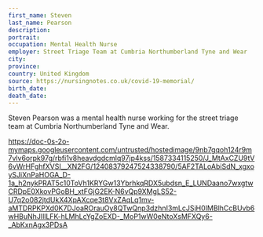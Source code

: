 ```yaml
---
first_name: Steven
last_name: Pearson
description: 
portrait: 
occupation: Mental Health Nurse
employer: Street Triage Team at Cumbria Northumberland Tyne and Wear
city: 
province: 
country: United Kingdom
source: https://nursingnotes.co.uk/covid-19-memorial/
birth_date: 
death_date: 
---
```


Steven Pearson was a mental health nurse working for the street triage team at Cumbria Northumberland Tyne and Wear.

https://doc-0s-2o-mymaps.googleusercontent.com/untrusted/hostedimage/9nb7gqoh124r9m7vlv6orpk97g/rbfi1v8heavdgdcmlq97jp4kss/1587334115250/J_MtAxCZU9tV6vWrHFghfXVSI__XN2FG/12408379247524338790/5AF2TALoAbiSdN_xgxoySJiXnPaHOGA_D-1a_h2nykPRAT5c10ToVh1KRYGw13YbrhkqRDX5ubdsn_E_LUNDaano7wxgtwCRDpE0XkovPGoBH_xtFGjG2EK-N6vQp9XMgLS52-U7q2o082jtdUkX4XpAXcqe3t8VxZAqLq1mv-aMTDRPKPXd0K7DJoaROrauOy8QTwQnp3dzhnI3mLcJSjH0IMBlhCcBUvb6wHBuNhJIllLFK-hLMhLcYgZoEXD-_MoP1wW0eNtoXsMFXQy6-_AbKxnAgx3PDsA